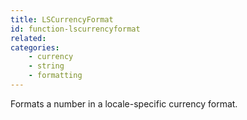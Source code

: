 ```yaml
---
title: LSCurrencyFormat
id: function-lscurrencyformat
related:
categories:
    - currency
    - string
    - formatting
---
```


Formats a number in a locale-specific currency format.
